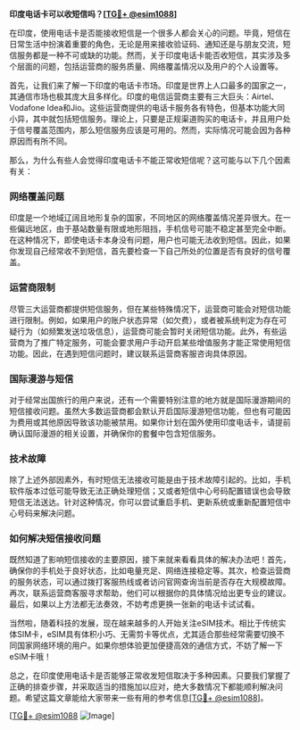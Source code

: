 **印度电话卡可以收短信吗？[[TG💪+ @esim1088](https://t.me/s/esim1088)]**

在印度，使用电话卡是否能接收短信是一个很多人都会关心的问题。毕竟，短信在日常生活中扮演着重要的角色，无论是用来接收验证码、通知还是与朋友交流，短信服务都是一种不可或缺的功能。然而，关于印度电话卡能否收短信，其实涉及多个层面的问题，包括运营商的服务质量、网络覆盖情况以及用户的个人设置等。

首先，让我们来了解一下印度的电话卡市场。印度是世界上人口最多的国家之一，其通信市场也极其庞大且多样化。印度的电信运营商主要有三大巨头：Airtel、Vodafone Idea和Jio。这些运营商提供的电话卡服务各有特色，但基本功能大同小异，其中就包括短信服务。理论上，只要是正规渠道购买的电话卡，并且用户处于信号覆盖范围内，那么短信服务应该是可用的。然而，实际情况可能会因为各种原因而有所不同。

那么，为什么有些人会觉得印度电话卡不能正常收短信呢？这可能与以下几个因素有关：

### **网络覆盖问题**
印度是一个地域辽阔且地形复杂的国家，不同地区的网络覆盖情况差异很大。在一些偏远地区，由于基站数量有限或地形阻挡，手机信号可能不稳定甚至完全中断。在这种情况下，即使电话卡本身没有问题，用户也可能无法收到短信。因此，如果你发现自己经常收不到短信，首先要检查一下自己所处的位置是否有良好的信号覆盖。

### **运营商限制**
尽管三大运营商都提供短信服务，但在某些特殊情况下，运营商可能会对短信功能进行限制。例如，如果用户的账户状态异常（如欠费），或者被系统判定为存在可疑行为（如频繁发送垃圾信息），运营商可能会暂时关闭短信功能。此外，有些运营商为了推广特定服务，可能会要求用户手动开启某些增值服务才能正常使用短信功能。因此，在遇到短信问题时，建议联系运营商客服咨询具体原因。

### **国际漫游与短信**
对于经常出国旅行的用户来说，还有一个需要特别注意的地方就是国际漫游期间的短信接收问题。虽然大多数运营商都会默认开启国际漫游短信功能，但也有可能因为费用或其他原因导致该功能被禁用。如果你计划在国外使用印度电话卡，请提前确认国际漫游的相关设置，并确保你的套餐中包含短信服务。

### **技术故障**
除了上述外部因素外，有时短信无法接收可能是由于技术故障引起的。比如，手机软件版本过低可能导致无法正确处理短信；又或者短信中心号码配置错误也会导致短信无法送达。针对这种情况，你可以尝试重启手机、更新系统或重新配置短信中心号码来解决问题。

### **如何解决短信接收问题**
既然知道了影响短信接收的主要原因，接下来就来看看具体的解决办法吧！首先，确保你的手机处于良好状态，比如电量充足、网络连接稳定等。其次，检查运营商的服务状态，可以通过拨打客服热线或者访问官网查询当前是否存在大规模故障。再次，联系运营商客服寻求帮助，他们可以根据你的具体情况给出更专业的建议。最后，如果以上方法都无法奏效，不妨考虑更换一张新的电话卡试试看。

当然啦，随着科技的发展，现在越来越多的人开始关注eSIM技术。相比于传统实体SIM卡，eSIM具有体积小巧、无需剪卡等优点，尤其适合那些经常需要切换不同国家网络环境的用户。如果你想体验更加便捷高效的通信方式，不妨了解一下eSIM卡哦！

总之，在印度使用电话卡是否能够正常收发短信取决于多种因素。只要我们掌握了正确的排查步骤，并采取适当的措施加以应对，绝大多数情况下都能顺利解决问题。希望这篇文章能给大家带来一些有用的参考信息[[TG💪+ @esim1088](https://t.me/s/esim1088)]。

[[TG💪+ @esim1088](https://t.me/s/esim1088) ![Image](https://i.postimg.cc/4NQfJmqS/Snipaste-2025-05-13-00-14-12.png)]